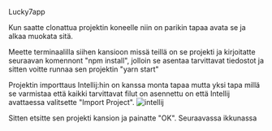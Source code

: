 Lucky7app 

Kun saatte clonattua projektin koneelle niin on parikin tapaa avata se ja alkaa muokata sitä.

Meette terminaalilla siihen kansioon missä teillä on se projekti ja kirjoitatte seuraavan komennont "npm install", jolloin se asentaa tarvittavat tiedostot ja sitten voitte runnaa sen projektin "yarn start"

Projektin importtaus Intellij:hin on kanssa monta tapaa mutta yksi tapa millä se varmistaa että kaikki tarvittavat filut on asennettu on että Intellij avattaessa valitsette "Import Project".
![intellij](https://user-images.githubusercontent.com/17927661/35770439-0d4b6ddc-0924-11e8-8f83-5364d15522c8.PNG)


Sitten etsitte sen projekti kansion ja painatte "OK". Seuraavassa ikkunassa 

